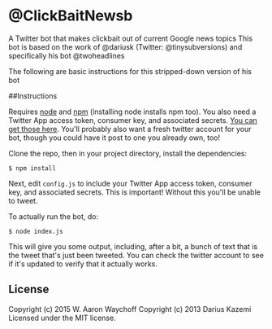 # @ClickBaitNewsb

A Twitter bot that makes clickbait out of current Google news topics
This bot is based on the work of @dariusk (Twitter: @tinysubversions) and specifically his bot @twoheadlines

The following are basic instructions for this stripped-down version of his bot

##Instructions

Requires [node](http://nodejs.org/) and [npm](http://npmjs.org/) (installing node installs npm too). You also need a Twitter App access token, consumer key, and associated secrets. [You can get those here](https://dev.twitter.com/apps/new). You'll probably also want a fresh twitter account for your bot, though you could have it post to one you already own, too!

Clone the repo, then in your project directory, install the dependencies:

`$ npm install`

Next, edit `config.js` to include your Twitter App access token, consumer key, and associated secrets. This is important! Without this you'll be unable to tweet.

To actually run the bot, do:

`$ node index.js`

This will give you some output, including, after a bit, a bunch of text that is the tweet that's just been tweeted. You can check the twitter account to see if it's updated to verify that it actually works.

## License
Copyright (c) 2015 W. Aaron Waychoff
Copyright (c) 2013 Darius Kazemi  
Licensed under the MIT license.
